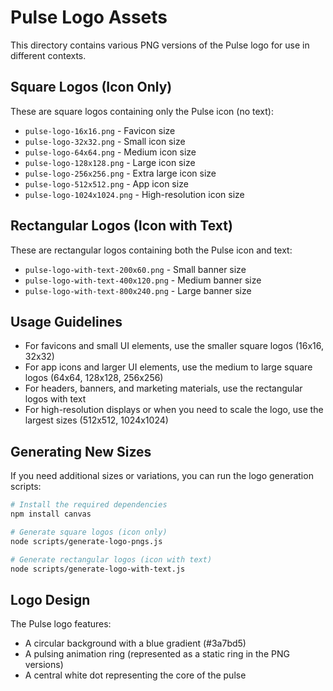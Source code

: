 # Pulse Logo Assets

This directory contains various PNG versions of the Pulse logo for use in different contexts.

## Square Logos (Icon Only)

These are square logos containing only the Pulse icon (no text):

- `pulse-logo-16x16.png` - Favicon size
- `pulse-logo-32x32.png` - Small icon size
- `pulse-logo-64x64.png` - Medium icon size
- `pulse-logo-128x128.png` - Large icon size
- `pulse-logo-256x256.png` - Extra large icon size
- `pulse-logo-512x512.png` - App icon size
- `pulse-logo-1024x1024.png` - High-resolution icon size

## Rectangular Logos (Icon with Text)

These are rectangular logos containing both the Pulse icon and text:

- `pulse-logo-with-text-200x60.png` - Small banner size
- `pulse-logo-with-text-400x120.png` - Medium banner size
- `pulse-logo-with-text-800x240.png` - Large banner size

## Usage Guidelines

- For favicons and small UI elements, use the smaller square logos (16x16, 32x32)
- For app icons and larger UI elements, use the medium to large square logos (64x64, 128x128, 256x256)
- For headers, banners, and marketing materials, use the rectangular logos with text
- For high-resolution displays or when you need to scale the logo, use the largest sizes (512x512, 1024x1024)

## Generating New Sizes

If you need additional sizes or variations, you can run the logo generation scripts:

```bash
# Install the required dependencies
npm install canvas

# Generate square logos (icon only)
node scripts/generate-logo-pngs.js

# Generate rectangular logos (icon with text)
node scripts/generate-logo-with-text.js
```

## Logo Design

The Pulse logo features:
- A circular background with a blue gradient (#3a7bd5)
- A pulsing animation ring (represented as a static ring in the PNG versions)
- A central white dot representing the core of the pulse 